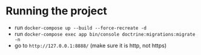 # Running the project
* run `docker-compose up --build --force-recreate -d`
* run `docker-compose exec app bin/console doctrine:migrations:migrate -n`
* go to `http://127.0.0.1:8888/` (make sure it is http, not https)